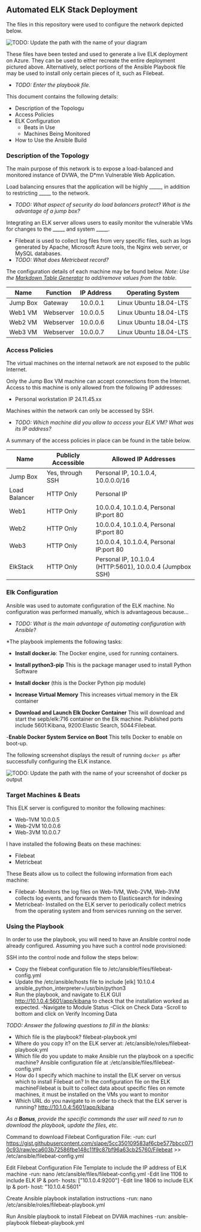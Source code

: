 ## Automated ELK Stack Deployment

The files in this repository were used to configure the network depicted below.

![TODO: Update the path with the name of your diagram](Images/diagram_filename.png)

These files have been tested and used to generate a live ELK deployment on Azure. They can be used to either recreate the entire deployment pictured above. Alternatively, select portions of the Ansible Playbook file may be used to install only certain pieces of it, such as Filebeat.

  - _TODO: Enter the playbook file._

This document contains the following details:
- Description of the Topologu
- Access Policies
- ELK Configuration
  - Beats in Use
  - Machines Being Monitored
- How to Use the Ansible Build


### Description of the Topology

The main purpose of this network is to expose a load-balanced and monitored instance of DVWA, the D*mn Vulnerable Web Application.

Load balancing ensures that the application will be highly _____, in addition to restricting _____ to the network.
- _TODO: What aspect of security do load balancers protect? What is the advantage of a jump box?_

Integrating an ELK server allows users to easily monitor the vulnerable VMs for changes to the _____ and system _____.
- Filebeat is used to collect log files from very specific files, such as logs generated by Apache, Microsoft Azure tools, the Nginx web server, or MySQL databases.
- _TODO: What does Metricbeat record?_

The configuration details of each machine may be found below.
_Note: Use the [Markdown Table Generator](http://www.tablesgenerator.com/markdown_tables) to add/remove values from the table_.

| Name     | Function | IP Address |    Operating System     |
|----------|----------|------------|-------------------------|
| Jump Box | Gateway  | 10.0.0.1   | Linux Ubuntu 18.04-LTS  |
| Web1 VM  |Webserver | 10.0.0.5   | Linux Ubuntu 18.04-LTS  |
| Web2 VM  |Webserver | 10.0.0.6   | Linux Ubuntu 18.04-LTS  |
| Web3 VM  |Webserver | 10.0.0.7   | Linux Ubuntu 18.04-LTS  |

### Access Policies

The virtual machines on the internal network are not exposed to the public Internet. 

Only the Jump Box VM machine can accept connections from the Internet. Access to this machine is only allowed from the following IP addresses:
- Personal workstation IP 24.11.45.xx

Machines within the network can only be accessed by SSH.
- _TODO: Which machine did you allow to access your ELK VM? What was its IP address?_

A summary of the access policies in place can be found in the table below.

| Name          | Publicly Accessible |    Allowed IP Addresses                                   |
|---------------|---------------------|-----------------------------------------------------------|
| Jump Box      | Yes, through SSH    | Personal IP, 10.1.0.4, 10.0.0.0/16                        |
| Load Balancer | HTTP Only           | Personal IP                                               |
| Web1          | HTTP Only           | 10.0.0.4, 10.1.0.4,  Personal IP:port 80                  |
| Web2          | HTTP Only           | 10.0.0.4, 10.1.0.4,  Personal IP:port 80                  |
| Web3          | HTTP Only           | 10.0.0.4, 10.1.0.4,  Personal IP:port 80                  |
| ElkStack      | HTTP Only           | Personal IP, 10.1.0.4 (HTTP:5601), 10.0.0.4 (Jumpbox SSH) |

### Elk Configuration

Ansible was used to automate configuration of the ELK machine. No configuration was performed manually, which is advantageous because...
- _TODO: What is the main advantage of automating configuration with Ansible?_

*The playbook implements the following tasks:

- **Install docker.io**: The Docker engine, used for running containers.

- **Install python3-pip** This is the package manager used to install Python Software

- **Install docker** (this is the Docker Python pip module)

- **Increase Virtual Memory** This increases virtual memory in the Elk container

- **Download and Launch Elk Docker Container** This will download and start the sepb/elk:716 container on the Elk machine. Published ports include 5601:Kibana, 9200:Elastic Search, 5044:Filebeat.

-**Enable Docker System Service on Boot** This tells Docker to enable on boot-up.




The following screenshot displays the result of running `docker ps` after successfully configuring the ELK instance.

![TODO: Update the path with the name of your screenshot of docker ps output](Images/docker_ps_output.png)

### Target Machines & Beats
This ELK server is configured to monitor the following machines:
- Web-1VM 10.0.0.5 
- Web-2VM 10.0.0.6 
- Web-3VM 10.0.0.7

I have installed the following Beats on these machines:
- Filebeat
- Metricbeat

These Beats allow us to collect the following information from each machine:
- Filebeat- Monitors the log files on Web-1VM, Web-2VM, Web-3VM collects log events, and forwards them to Elasticsearch for indexing
- Metricbeat- Installed on the ELK server to periodically collect metrics from the operating system and from services running on the server.

### Using the Playbook
In order to use the playbook, you will need to have an Ansible control node already configured. Assuming you have such a control node provisioned: 

SSH into the control node and follow the steps below:
- Copy the filebeat configuration file to /etc/ansible/files/filebeat-config.yml 
- Update the /etc/ansible/hosts file to include [elk] 10.1.0.4 ansible_python_interpreter=/usr/bin/python3
- Run the playbook, and navigate to ELK GUI http://10.1.0.4:5601/app/kibana to check that the installation worked as expected. 
   -Navigate to Module Status
   -Click on Check Data
   -Scroll to bottom and click on Verify Incoming Data

_TODO: Answer the following questions to fill in the blanks:_
- Which file is the playbook? filebeat-playbook.yml 
- Where do you copy it? on the ELK server at: /etc/ansible/roles/filebeat-playbook.yml
- Which file do you update to make Ansible run the playbook on a specific machine? Ansible configuration file at :/etc/ansible/files/filebeat-config.yml 
- How do I specify which machine to install the ELK server on versus which to install Filebeat on? In the configuration file on the ELK machineFilebeat is built to collect data about specific files on remote machines, it must be installed on the VMs you want to monitor   
- Which URL do you navigate to in order to check that the ELK server is running? http://10.1.0.4:5601/app/kibana

_As a **Bonus**, provide the specific commands the user will need to run to download the playbook, update the files, etc._

Command to download Filebeat Configuration File:
-run: curl https://gist.githubusercontent.com/slape/5cc350109583af6cbe577bbcc0710c93/raw/eca603b72586fbe148c11f9c87bf96a63cb25760/Filebeat >> /etc/ansible/filebeat-config.yml

Edit Filebeat Configuration File Template to include the IP address of ELK machine 
-run: nano /etc/ansible/files/filebeat-config.yml
   -Edit line 1106 to include ELK IP & port- hosts: ["10.1.0.4:9200"]
   -Edit line 1806 to include ELK Ip & port- host: "10.1.0.4:5601"

Create Ansible playbook installation instructions
-run: nano /etc/ansible/roles/filebeat-playbook.yml

Run Ansible playbook to install Filebeat on DVWA machines
-run: ansible-playbook filebeat-playbook.yml
